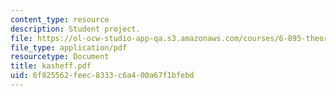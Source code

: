```yaml
---
content_type: resource
description: Student project.
file: https://ol-ocw-studio-app-qa.s3.amazonaws.com/courses/6-895-theory-of-parallel-systems-sma-5509-fall-2003/6f825562feec8333c6a400a67f1bfebd_kasheff.pdf
file_type: application/pdf
resourcetype: Document
title: kasheff.pdf
uid: 6f825562-feec-8333-c6a4-00a67f1bfebd
---
```

